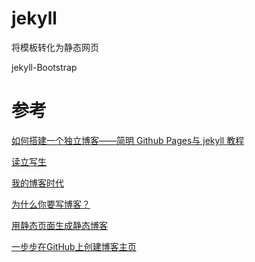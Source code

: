 # jekyll

将模板转化为静态网页

jekyll-Bootstrap

# 参考

[如何搭建一个独立博客——简明 Github Pages与 jekyll 教程](http://cnfeat/blog/2014/05/10/how-to-build-a-blog/)

[读立写生](http://cnfeat.com/)

[我的博客时代](https://zhuanlan.zhihu.com/p/19743255)

[为什么你要写博客？](https://zhuanlan.zhihu.com/p/19743861)

[用静态页面生成静态博客](http://isnowfy.github.io/about-simple-cn.html)

[一步步在GitHub上创建博客主页](http://www.pchou.info/ssgithubPage/2013-01-03-build-github-blog-page-01.html)
